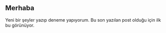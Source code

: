 ## Merhaba
Yeni bir şeyler yazıp deneme yapıyorum.
Bu son yazılan post olduğu için ilk bu görünüyor.